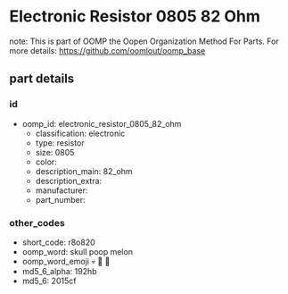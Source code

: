 # Electronic Resistor 0805 82 Ohm  

note: This is part of OOMP the Oopen Organization Method For Parts. For more details: https://github.com/oomlout/oomp_base

##  part details





### id
* oomp_id: electronic_resistor_0805_82_ohm
  * classification: electronic
  * type: resistor
  * size: 0805
  * color: 
  * description_main: 82_ohm
  * description_extra: 
  * manufacturer: 
  * part_number: 

### other_codes
* short_code: r8o820
* oomp_word: skull poop melon
* oomp_word_emoji :skull: :poop: :melon:
* md5_6_alpha: 192hb
* md5_6: 2015cf